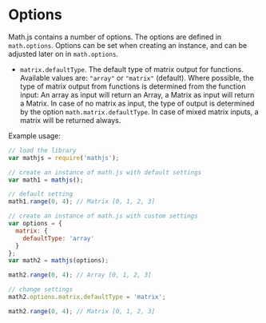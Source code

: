 # Options

Math.js contains a number of options. The options are defined in `math.options`.
Options can be set when creating an instance, and can be adjusted later on in
`math.options`.

- `matrix.defaultType`. The default type of matrix output for functions.
  Available values are: `"array"` or `"matrix"` (default).
  Where possible, the type of matrix output from functions is determined from
  the function input: An array as input will return an Array, a Matrix as input
  will return a Matrix. In case of no matrix as input, the type of output is
  determined by the option `math.matrix.defaultType`. In case of mixed matrix
  inputs, a matrix will be returned always.

Example usage:

```js
// load the library
var mathjs = require('mathjs');

// create an instance of math.js with default settings
var math1 = mathjs();

// default setting
math1.range(0, 4); // Matrix [0, 1, 2, 3]

// create an instance of math.js with custom settings
var options = {
  matrix: {
    defaultType: 'array'
  }
};
var math2 = mathjs(options);

math2.range(0, 4); // Array [0, 1, 2, 3]

// change settings
math2.options.matrix.defaultType = 'matrix';

math2.range(0, 4); // Matrix [0, 1, 2, 3]
```
